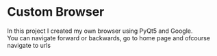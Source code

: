 # Custom Browser

In this project I created my own browser using PyQt5 and Google.<br>
You can navigate forward or backwards, go to home page and ofcourse navigate to urls

